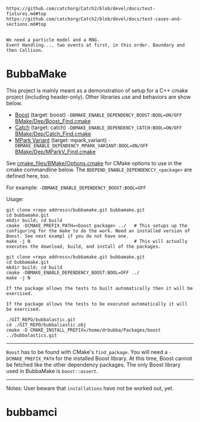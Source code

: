 ~~~
https://github.com/catchorg/Catch2/blob/devel/docs/test-fixtures.md#top
https://github.com/catchorg/Catch2/blob/devel/docs/test-cases-and-sections.md#top


We need a particle model and a RNG.
Event Handling.... two events at first, in this order. Boundary and then Collison.

~~~


# BubbaMake
This project is mainly meant as a demonstration of setup for a C++ cmake project (including header-only). Other libraries use and behaviors are show below. 

* [Boost](https://github.com/boostorg) (target: boost)                                `-DBMAKE_ENABLE_DEPENDENCY_BOOST:BOOL=ON/OFF`           [BMake/Dep/Boost_Find.cmake](./cmake_files/BMake/Dep/Boost_Find.cmake)
* [Catch](https://github.com/catchorg/Catch2) (target: catch)                         `-DBMAKE_ENABLE_DEPENDENCY_CATCH:BOOL=ON/OFF`           [BMake/Dep/Catch_Find.cmake](./cmake_files/BMake/Dep/Catch_Find.cmake)
* [MPark Variant](https://github.com/mpark/variant) (target: mpark\_variant)          `-DBMAKE_ENABLE_DEPENDENCY_MPARK_VARIANT:BOOL=ON/OFF`  [BMake/Dep/MParkV_Find.cmake](./cmake_files/BMake/Dep/MParkV_Find.cmake)

See [cmake_files/BMake/Options.cmake](./cmake_files/BMake/Options.cmake) for CMake options to use in the cmake commandline below. The `BDEPEND_ENABLE_DEPENDENCCY_<package>` are defined here, too. 

For example: `-DBMAKE_ENABLE_DEPENDENCY_BOOST:BOOL=OFF`

Usage:

~~~
git clone <repo address>/bubbamake.git bubbamake.git
cd bubbamake.git
mkdir build; cd build
cmake -DCMAKE_PREFIX_PATH=<boost package> ../   # This setups up the configuring for the make to do the work. Need an installed version of Boost. See next exampl if you do not have one.
make -j N                                       # This will actually executes the download, build, and install of the packages.
~~~

~~~
git clone <repo address>/bubbamake.git bubbamake.git
cd bubbamake.git
mkdir build; cd build
cmake -DBMAKE_ENABLE_DEPENDENCY_BOOST:BOOL=OFF ../
make -j N

If the package allows the tests to built automatically then it will be exercised.

If the package allows the tests to be executed automatically it will be exercised.

./GIT_REPO/bubbalastic.git
cd ./GIT_REPO/bubbaliastic.obj
cmake -D CMAKE_INSTALL_PREFIX=/home/drbubba/Packages/boost ../bubbalastics.git
~~~

---

`Boost` has to be found with CMake's `find_package`. You will need a `-DCMAKE_PREFIX_PATH` for the installed Boost library. At this time, Boost cannot be fetched like the other dependency packages. The only Boost library used in BubbaMake is `boost::assert`.


---

Notes: User beware that `installations` have not be worked out, yet. 

 
# bubbamci
